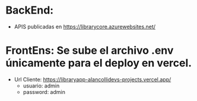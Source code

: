 # BackEnd: 
- APIS publicadas en https://librarycore.azurewebsites.net/
# FrontEns: Se sube el archivo .env únicamente para el deploy en vercel.
- Url Cliente: https://libraryapp-alancollidevs-projects.vercel.app/
  - usuario: admin
  - password: admin
